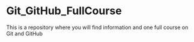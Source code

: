 # Git_GitHub_FullCourse
This is a repository where you will find information and one full course on Git and GitHub
